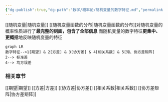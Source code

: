 ```yaml
---
{"dg-publish":true,"dg-path":"数学/概率论/随机变量的数字特征.md","permalink":"/数学/概率论/随机变量的数字特征/","dgPassFrontmatter":true,"noteIcon":"","created":"2024-04-19T18:32:13.642+08:00","updated":"2024-05-12T19:50:43.869+08:00"}
---
```


[[随机变量\|随机变量]]
[[随机变量函数的分布\|随机变量函数的分布]]对随机变量的概率性质进行了**最完整的刻画，包含了全部信息**
而随机变量的数字特征**更集中、更概括**地反映随机变量的特征


```mermaid
graph LR
数字特征-->1[期望] & 2[方差] & 3[协方差] & 4[相关系数] & 5[矩、协方差矩阵]
2--> 标准差
4--> 均方误差
```

### 相关章节
[[期望\|期望]]
[[方差\|方差]]
[[协方差\|协方差]]
[[相关系数\|相关系数]]
[[协方差矩阵\|协方差矩阵]]

